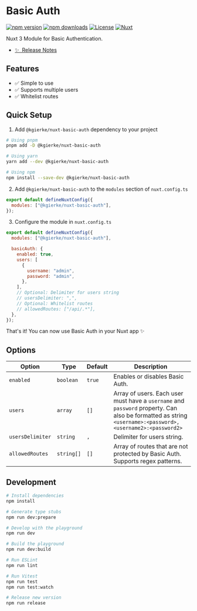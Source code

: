 # Basic Auth

[![npm version][npm-version-src]][npm-version-href]
[![npm downloads][npm-downloads-src]][npm-downloads-href]
[![License][license-src]][license-href]
[![Nuxt][nuxt-src]][nuxt-href]

Nuxt 3 Module for Basic Authentication.

- [✨ &nbsp;Release Notes](/CHANGELOG.md)
  <!-- - [🏀 Online playground](https://stackblitz.com/github/your-org/@kgierke/nuxt-basic-auth?file=playground%2Fapp.vue) -->
  <!-- - [📖 &nbsp;Documentation](https://example.com) -->

## Features

<!-- Highlight some of the features your module provide here -->

- ✅ Simple to use
- ✅ Supports multiple users
- ✅ Whitelist routes

## Quick Setup

1. Add `@kgierke/nuxt-basic-auth` dependency to your project

```bash
# Using pnpm
pnpm add -D @kgierke/nuxt-basic-auth

# Using yarn
yarn add --dev @kgierke/nuxt-basic-auth

# Using npm
npm install --save-dev @kgierke/nuxt-basic-auth
```

2. Add `@kgierke/nuxt-basic-auth` to the `modules` section of `nuxt.config.ts`

```js
export default defineNuxtConfig({
  modules: ["@kgierke/nuxt-basic-auth"],
});
```

3. Configure the module in `nuxt.config.ts`

```js
export default defineNuxtConfig({
  modules: ["@kgierke/nuxt-basic-auth"],

  basicAuth: {
    enabled: true,
    users: [
      {
        username: "admin",
        password: "admin",
      },
    ],
    // Optional: Delimiter for users string
    // usersDelimiter: ",",
    // Optional: Whitelist routes
    // allowedRoutes: ["/api/.*"],
  },
});
```

That's it! You can now use Basic Auth in your Nuxt app ✨

## Options

| Option           | Type       | Default | Description                                                                                                                                               |
| ---------------- | ---------- | ------- | --------------------------------------------------------------------------------------------------------------------------------------------------------- |
| `enabled`        | `boolean`  | `true`  | Enables or disables Basic Auth.                                                                                                                           |
| `users`          | `array`    | `[]`    | Array of users. Each user must have a `username` and `password` property. Can also be formatted as string `<username>:<password>,<username2>:<password2>` |
| `usersDelimiter` | `string`   | `,`     | Delimiter for users string.                                                                                                                               |
| `allowedRoutes`  | `string[]` | `[]`    | Array of routes that are not protected by Basic Auth. Supports regex patterns.                                                                            |

## Development

```bash
# Install dependencies
npm install

# Generate type stubs
npm run dev:prepare

# Develop with the playground
npm run dev

# Build the playground
npm run dev:build

# Run ESLint
npm run lint

# Run Vitest
npm run test
npm run test:watch

# Release new version
npm run release
```

<!-- Badges -->

[npm-version-src]: https://img.shields.io/npm/v/@kgierke/nuxt-basic-auth/latest.svg?style=flat&colorA=18181B&colorB=28CF8D
[npm-version-href]: https://npmjs.com/package/@kgierke/nuxt-basic-auth
[npm-downloads-src]: https://img.shields.io/npm/dm/@kgierke/nuxt-basic-auth.svg?style=flat&colorA=18181B&colorB=28CF8D
[npm-downloads-href]: https://npmjs.com/package/@kgierke/nuxt-basic-auth
[license-src]: https://img.shields.io/npm/l/@kgierke/nuxt-basic-auth.svg?style=flat&colorA=18181B&colorB=28CF8D
[license-href]: https://npmjs.com/package/@kgierke/nuxt-basic-auth
[nuxt-src]: https://img.shields.io/badge/Nuxt-18181B?logo=nuxt.js
[nuxt-href]: https://nuxt.com

